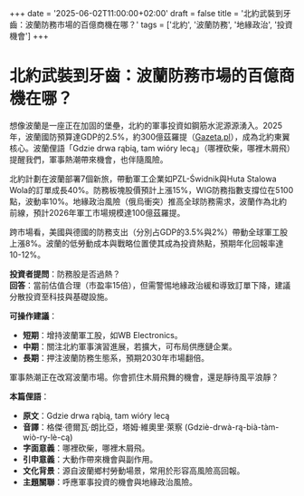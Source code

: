 +++
date = '2025-06-02T11:00:00+02:00'
draft = false
title = '北約武裝到牙齒：波蘭防務市場的百億商機在哪？'
tags = ['北約', '波蘭防務', '地緣政治', '投資機會']
+++

# 北約武裝到牙齒：波蘭防務市場的百億商機在哪？

想像波蘭是一座正在加固的堡壘，北約的軍事投資如鋼筋水泥源源湧入。2025年，波蘭國防預算達GDP的2.5%，約300億茲羅提（[Gazeta.pl](https://next.gazeta.pl/next/7,168930,31988653,trump-sie-ucieszy-sprytny-plan-uzbroi-nato-po-zeby.html)），成為北約東翼核心。波蘭俚語「Gdzie drwa rąbią, tam wióry lecą」（哪裡砍柴，哪裡木屑飛）提醒我們，軍事熱潮帶來機會，也伴隨風險。

北約計劃在波蘭部署7個新旅，帶動軍工企業如PZL-Świdnik與Huta Stalowa Wola的訂單成長40%。防務板塊股價預計上漲15%，WIG防務指數支撐位在5100點，波動率10%。地緣政治風險（俄烏衝突）推高全球防務需求，波蘭作為北約前線，預計2026年軍工市場規模達100億茲羅提。

跨市場看，美國與德國的防務支出（分別占GDP的3.5%與2%）帶動全球軍工股上漲8%。波蘭的低勞動成本與戰略位置使其成為投資熱點，預期年化回報率達10-12%。

**投資者提問**：防務股是否過熱？  
**回答**：當前估值合理（市盈率15倍），但需警惕地緣政治緩和導致訂單下降，建議分散投資至科技與基礎設施。

**可操作建議**：  
- **短期**：增持波蘭軍工股，如WB Electronics。  
- **中期**：關注北約軍事演習進展，若擴大，可布局供應鏈企業。  
- **長期**：押注波蘭防務生態系，預期2030年市場翻倍。

軍事熱潮正在改寫波蘭市場。你會抓住木屑飛舞的機會，還是靜待風平浪靜？

**本篇俚語**：  
- **原文**：Gdzie drwa rąbią, tam wióry lecą  
- **音譯**：格傑·德爾瓦·朗比亞，塔姆·維奧里·萊察 (Gdziè-drwà-rą-bià-tàm-wiò-ry-lè-cą)  
- **字面意義**：哪裡砍柴，哪裡木屑飛。  
- **引申意義**：大動作帶來機會與副作用。  
- **文化背景**：源自波蘭鄉村勞動場景，常用於形容高風險高回報。  
- **主題關聯**：呼應軍事投資的機會與地緣政治風險。